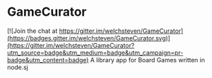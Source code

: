 # GameCurator

[![Join the chat at https://gitter.im/welchsteven/GameCurator](https://badges.gitter.im/welchsteven/GameCurator.svg)](https://gitter.im/welchsteven/GameCurator?utm_source=badge&utm_medium=badge&utm_campaign=pr-badge&utm_content=badge)
A library app for Board Games written in node.sj
